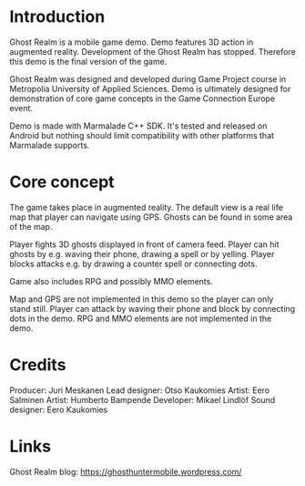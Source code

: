 # Introduction

Ghost Realm is a mobile game demo. Demo features 3D action in augmented reality. Development of the Ghost Realm has stopped. Therefore this demo is the final version of the game.

Ghost Realm was designed and developed during Game Project course in Metropolia University of Applied Sciences. Demo is ultimately designed for demonstration of core game concepts in the Game Connection Europe event.

Demo is made with Marmalade C++ SDK. It's tested and released on Android but nothing should limit compatibility with other platforms that Marmalade supports.

# Core concept

The game takes place in augmented reality. The default view is a real life map that player can navigate using GPS. Ghosts can be found in some area of the map.

Player fights 3D ghosts displayed in front of camera feed. Player can hit ghosts by e.g. waving their phone, drawing a spell or by yelling. Player blocks attacks e.g. by drawing a counter spell or connecting dots.

Game also includes RPG and possibly MMO elements.

Map and GPS are not implemented in this demo so the player can only stand still. Player can attack by waving their phone and block by connecting dots in the demo. RPG and MMO elements are not implemented in the demo.

# Credits

Producer: Juri Meskanen
Lead designer: Otso Kaukomies
Artist: Eero Salminen
Artist: Humberto Bampende
Developer: Mikael Lindlöf
Sound designer: Eero Kaukomies

# Links

Ghost Realm blog: https://ghosthuntermobile.wordpress.com/
